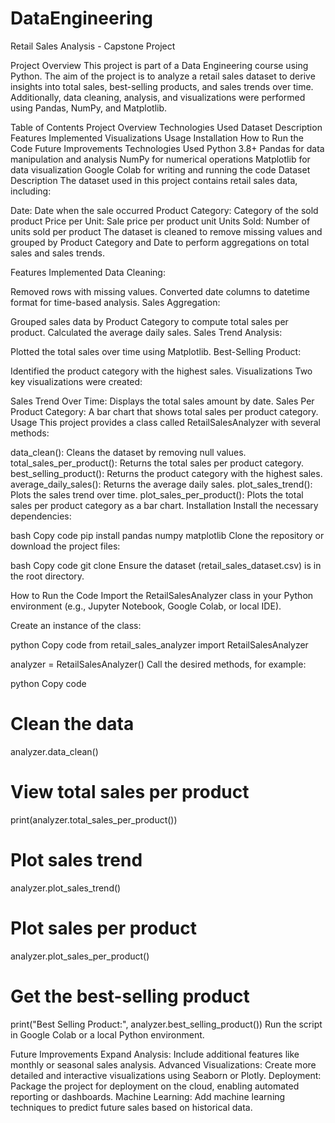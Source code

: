 # DataEngineering
Retail Sales Analysis - Capstone Project

Project Overview
This project is part of a Data Engineering course using Python. The aim of the project is to analyze a retail sales dataset to derive insights into total sales, best-selling products, and sales trends over time. Additionally, data cleaning, analysis, and visualizations were performed using Pandas, NumPy, and Matplotlib.

Table of Contents
Project Overview
Technologies Used
Dataset Description
Features Implemented
Visualizations
Usage
Installation
How to Run the Code
Future Improvements
Technologies Used
Python 3.8+
Pandas for data manipulation and analysis
NumPy for numerical operations
Matplotlib for data visualization
Google Colab for writing and running the code
Dataset Description
The dataset used in this project contains retail sales data, including:

Date: Date when the sale occurred
Product Category: Category of the sold product
Price per Unit: Sale price per product unit
Units Sold: Number of units sold per product
The dataset is cleaned to remove missing values and grouped by Product Category and Date to perform aggregations on total sales and sales trends.

Features Implemented
Data Cleaning:

Removed rows with missing values.
Converted date columns to datetime format for time-based analysis.
Sales Aggregation:

Grouped sales data by Product Category to compute total sales per product.
Calculated the average daily sales.
Sales Trend Analysis:

Plotted the total sales over time using Matplotlib.
Best-Selling Product:

Identified the product category with the highest sales.
Visualizations
Two key visualizations were created:

Sales Trend Over Time: Displays the total sales amount by date.
Sales Per Product Category: A bar chart that shows total sales per product category.
Usage
This project provides a class called RetailSalesAnalyzer with several methods:

data_clean(): Cleans the dataset by removing null values.
total_sales_per_product(): Returns the total sales per product category.
best_selling_product(): Returns the product category with the highest sales.
average_daily_sales(): Returns the average daily sales.
plot_sales_trend(): Plots the sales trend over time.
plot_sales_per_product(): Plots the total sales per product category as a bar chart.
Installation
Install the necessary dependencies:

bash
Copy code
pip install pandas numpy matplotlib
Clone the repository or download the project files:

bash
Copy code
git clone <your-repo-url>
Ensure the dataset (retail_sales_dataset.csv) is in the root directory.

How to Run the Code
Import the RetailSalesAnalyzer class in your Python environment (e.g., Jupyter Notebook, Google Colab, or local IDE).

Create an instance of the class:

python
Copy code
from retail_sales_analyzer import RetailSalesAnalyzer

analyzer = RetailSalesAnalyzer()
Call the desired methods, for example:

python
Copy code
# Clean the data
analyzer.data_clean()

# View total sales per product
print(analyzer.total_sales_per_product())

# Plot sales trend
analyzer.plot_sales_trend()

# Plot sales per product
analyzer.plot_sales_per_product()

# Get the best-selling product
print("Best Selling Product:", analyzer.best_selling_product())
Run the script in Google Colab or a local Python environment.

Future Improvements
Expand Analysis: Include additional features like monthly or seasonal sales analysis.
Advanced Visualizations: Create more detailed and interactive visualizations using Seaborn or Plotly.
Deployment: Package the project for deployment on the cloud, enabling automated reporting or dashboards.
Machine Learning: Add machine learning techniques to predict future sales based on historical data.
